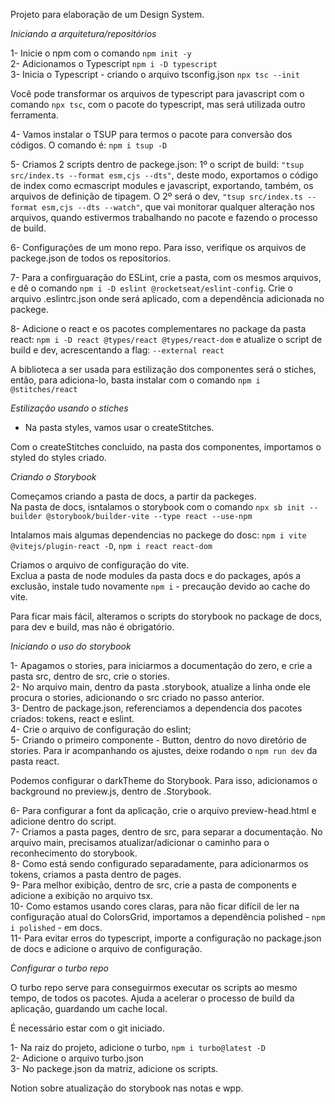 Projeto para elaboração de um Design System.

*Iniciando a arquitetura/repositórios*

1- Inicie o npm com o comando `npm init -y` <br />
2- Adicionamos o Typescript `npm i -D typescript` <br />
3- Inicia o Typescript - criando o arquivo tsconfig.json  `npx tsc --init`

Você pode transformar os arquivos de typescript para javascript com o comando `npx tsc`, com o pacote do typescript, mas será utilizada outro ferramenta. 

4- Vamos instalar o TSUP para termos o pacote para conversão dos códigos. O comando é: `npm i tsup -D` <br />

5- Criamos 2 scripts dentro de packege.json: 1º o script de build: `"tsup src/index.ts --format esm,cjs --dts"`, deste modo, exportamos o código de index como ecmascript modules e javascript, exportando, também, os arquivos de definição de tipagem. O 2º será o dev, `"tsup src/index.ts --format esm,cjs --dts --watch"`, que vai monitorar qualquer alteração nos arquivos, quando estivermos trabalhando no pacote e fazendo o processo de build. 

6- Configurações de um mono repo. Para isso, verifique os arquivos de packege.json de todos os repositorios.

7- Para a confirguaração do ESLint, crie a pasta, com os mesmos arquivos, e dê o comando `npm i -D eslint @rocketseat/eslint-config`. 
Crie o arquivo .eslintrc.json onde será aplicado, com a dependência adicionada no packege. 

8- Adicione o react e os pacotes complementares no package da pasta react: `npm i -D react @types/react @types/react-dom` e atualize o script de build e dev, acrescentando a flag: `--external react`

A biblioteca a ser usada para estilização dos componentes será o stiches, então, para adiciona-lo, basta instalar com o comando `npm i @stitches/react`

*Estilização usando o stiches* 

* Na pasta styles, vamos usar o createStitches.

Com o createStitches concluido, na pasta dos componentes, importamos o styled do styles criado.

*Criando o Storybook*

Começamos criando a pasta de docs, a partir da packeges. <br/>
Na pasta de docs, isntalamos o storybook com o comando `npx sb init --builder @storybook/builder-vite --type react --use-npm`

Intalamos mais algumas dependencias no packege do dosc: 
`npm i vite @vitejs/plugin-react -D`, `npm i react react-dom`

Criamos o arquivo de configuração do vite. <br />
Exclua a pasta de node modules da pasta docs e do packages, após a exclusão, instale tudo novamente `npm i` - precaução devido ao cache do vite.

Para ficar mais fácil, alteramos o scripts do storybook no package de docs, para dev e build, mas não é obrigatório. 

*Iniciando o uso do storybook*

1- Apagamos o stories, para iniciarmos a documentação do zero, e crie a pasta src, dentro de src, crie o stories. <br />
2- No arquivo main, dentro da pasta .storybook, atualize a linha onde ele procura o stories, adicionando o src criado no passo anterior. <br />
3- Dentro de package.json, referenciamos a dependencia dos pacotes criados: tokens, react e eslint. <br />
4- Crie o arquivo de configuração do eslint; <br />
5- Criando o primeiro componente - Button, dentro do novo diretório de stories. Para ir acompanhando os ajustes, deixe rodando o `npm run dev` da pasta react.

Podemos configurar o darkTheme do Storybook. Para isso, adicionamos o background no preview.js, dentro de .Storybook. <br />

6- Para configurar a font da aplicação, crie o arquivo preview-head.html e adicione dentro do script. <br />
7- Criamos a pasta pages, dentro de src, para separar a documentação. No arquivo main, precisamos atualizar/adicionar o caminho para o reconhecimento do storybook. <br /> 
8- Como está sendo configurado separadamente, para adicionarmos os tokens, criamos a pasta dentro de pages. <br />
9- Para melhor exibição, dentro de src, crie a pasta de components e adicione a exibição no arquivo tsx. <br />
10- Como estamos usando cores claras, para não ficar difícil de ler na configuração atual do ColorsGrid, importamos a dependência polished - `npm i polished` - em docs. <br />
11- Para evitar erros do typescript, importe a configuração no package.json de docs e adicione o arquivo de configuração. <br />

*Configurar o turbo repo*

O turbo repo serve para conseguirmos executar os scripts ao mesmo tempo, de todos os pacotes. Ajuda a acelerar o processo de build da aplicação, guardando um cache local. 

É necessário estar com o git iniciado. 

1- Na raiz do projeto, adicione o turbo, `npm i turbo@latest -D` <br />
2- Adicione o arquivo turbo.json <br />
3- No packege.json da matriz, adicione os scripts. 

Notion sobre atualização do storybook nas notas e wpp. 